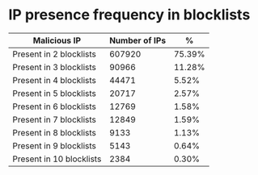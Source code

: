# IP presence frequency in blocklists
| Malicious IP | Number of IPs | % |
|----|----|----|
| Present in 2 blocklists | 607920 | 75.39% |
| Present in 3 blocklists | 90966 | 11.28% |
| Present in 4 blocklists | 44471 | 5.52% |
| Present in 5 blocklists | 20717 | 2.57% |
| Present in 6 blocklists | 12769 | 1.58% |
| Present in 7 blocklists | 12849 | 1.59% |
| Present in 8 blocklists | 9133 | 1.13% |
| Present in 9 blocklists | 5143 | 0.64% |
| Present in 10 blocklists | 2384 | 0.30% |
